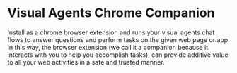 # Visual Agents Chrome Companion

Install as a chrome browser extension and runs your visual agents chat flows to answer questions and perform tasks on the given web page or app.
In this way, the browser extension (we call it a companion because it  interacts with you to help you accomplish tasks), can provide additive value to all your web activities in a safe and trusted manner.
